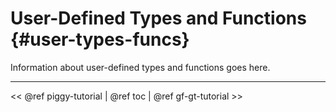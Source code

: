 User-Defined Types and Functions    {#user-types-funcs}
================================

Information about user-defined types and functions goes here.

- - - - -

\<\< @ref piggy-tutorial | @ref toc | @ref gf-gt-tutorial \>\>
